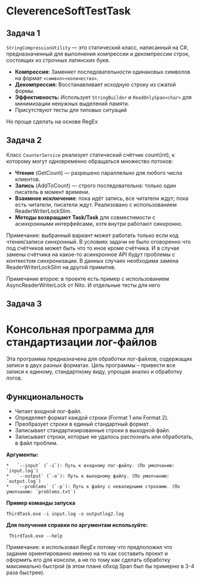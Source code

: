 # CleverenceSoftTestTask
## Задача 1

`StringCompressionUtility` — это статический класс, написанный на C#, предназначенный для выполнения компрессии и декомпрессии строк, состоящих из строчных латинских букв.

*   **Компрессия:** Заменяет последовательности одинаковых символов на формат `<символ><количество>`.
*   **Декомпрессия:** Восстанавливает исходную строку из сжатой формы.
*   **Эффективность:** Использует `StringBuilder` и `ReadOnlySpan<char>` для минимизации ненужных выделений памяти.
*   Присутствуют тесты для типовых ситуаций

Но проще сделать на основе RegEx


## Задача 2

Класс `CounterService` реализует статический счётчик count(int), к которому могут одновременно обращаться множество потоков:

* **Чтение** (GetCount) — разрешено параллельно для любого числа клиентов.
* **Запись** (AddToCount) — строго последовательна: только один писатель в момент времени.
* **Взаимное исключение**: пока идёт запись, все читатели ждут; пока есть читатели, писатели ждут. Реализовано с использованием ReaderWriterLockSlim.
* **Методы возвращают Task/Task<int>** для совместимости с асинхронными интерфейсами, хотя внутри работают синхронно.

Примечание: выбранный вариант может работать только если код чтения/записи синхронный. В условиях задачи не было оговоренно что под счётчиков может быть что то иное кроме счётчика. И в случае замены счётчика на какое-то асинхронное API будут проблемы с контекстом синхронизации. В данных случаях необходима замена ReaderWriterLockSlim на другой примитив.

Примечание второе: в проекте есть пример с использованием AsyncReaderWriterLock от Nito. И отдельные тесты для него

## Задача 3
# Консольная программа для стандартизации лог-файлов

Эта программа предназначена для обработки лог-файлов, содержащих записи в двух разных форматах. Цель программы – привести все записи к единому, стандартному виду, упрощая анализ и обработку логов.

## Функциональность

*   Читает входной лог-файл.
*   Определяет формат каждой строки (Format 1 или Format 2).
*   Преобразует строки в единый стандартный формат.
*   Записывает стандартизированные строки в выходной файл.
*   Записывает строки, которые не удалось распознать или обработать, в файл проблем.

 **Аргументы:**

    *   `--input` (`-i`): Путь к входному лог-файлу. (По умолчанию: `input.log`)
    *   `--output` (`-o`): Путь к выходному файлу. (По умолчанию: `output.log`)
    *   `--problems` (`-p`): Путь к файлу с невалидными строками. (По умолчанию: `problems.txt`)

**Пример команды запуска**
    
    ThirdTask.exe -i input.log -o outputlog2.log
    
**Для получения справки по аргументам используйте:**

     ThirdTask.exe --help

Примечание: я использовал RegEx потому что предположил что задание ориентированно именно на то как составить проект и оформить его для консоли, а не по тому как сделать обработку максимально быстрой (в этом плане обход Span был бы примерно в 3-4 раза быстрее).



